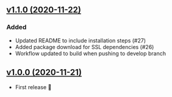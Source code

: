## [v1.1.0 (2020-11-22)](https://github.com/Superbition/Bakup-Agent/releases/tag/v1.1.0)

### Added

- Updated README to include installation steps (#27)
- Added package download for SSL dependencies (#26)
- Workflow updated to build when pushing to develop branch

## [v1.0.0 (2020-11-21)](https://github.com/Superbition/Bakup-Agent/releases/tag/v1.0.0)

- First release :rocket:
